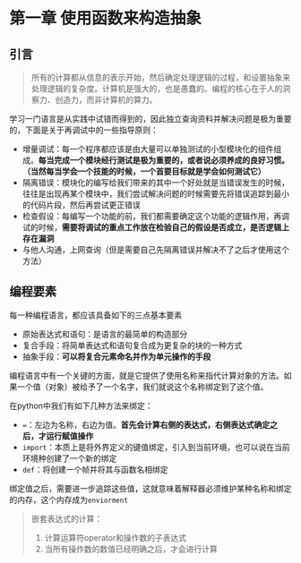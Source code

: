 # 第一章 使用函数来构造抽象

## 引言

> 所有的计算都从信息的表示开始，然后确定处理逻辑的过程，和设置抽象来处理逻辑的复杂度。计算机是强大的，也是愚蠢的。编程的核心在于人的洞察力、创造力，而非计算机的算力。

学习一门语言是从实践中试错而得到的，因此独立查询资料并解决问题是极为重要的，下面是关于再调试中的一些指导原则：

- 增量调试：每一个程序都应该是由大量可以单独测试的小型模块化的组件组成。**每当完成一个模块经行测试是极为重要的，或者说必须养成的良好习惯。（当然每当学会一个技能的时候，一个首要目标就是学会如何测试它）**
- 隔离错误：模块化的编写给我们带来的其中一个好处就是当错误发生的时候，往往是出现再某个模块中，我们尝试解决问题的时候需要先将错误追踪到最小的代码片段，然后再尝试更正错误
- 检查假设：每编写一个功能的前，我们都需要确定这个功能的逻辑作用，再调试的时候，**需要将调试的重点工作放在检验自己的假设是否成立，是否逻辑上存在漏洞**
- 与他人沟通，上网查询（但是需要自己先隔离错误并解决不了之后才使用这个方法）



## 编程要素

每一种编程语言，都应该具备如下的三点基本要素

- 原始表达式和语句：是语言的最简单的构造部分
- 复合手段：将简单表达式和语句复合成为更复杂的块的一种方式
- 抽象手段：**可以将复合元素命名并作为单元操作的手段**

编程语言中有一个关键的方面，就是它提供了使用名称来指代计算对象的方法。如果一个值（对象）被给予了一个名字，我们就说这个名称绑定到了这个值。

在python中我们有如下几种方法来绑定：

- `=`：左边为名称，右边为值。**首先会计算右侧的表达式，右侧表达式确定之后，才运行赋值操作**
- `import`：本质上是将外界定义的键值绑定，引入到当前环境，也可以说在当前环境种创建了一个新的绑定
- `def`：将创建一个帧并将其与函数名相绑定

绑定值之后，需要进一步追踪这些值，这就意味着解释器必须维护某种名称和绑定的内存，这个内存成为`enviorment`



> 嵌套表达式的计算：
>
> 1. 计算运算符operator和操作数的子表达式
> 2. 当所有操作数的数值已经明确之后，才会进行计算